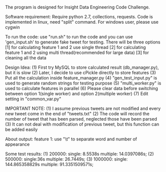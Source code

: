 The program is designed for Insight Data Engineering Code Challenge.

Software requirement:
    Require python 2.7, collections, requests.
    Code is implemented in linux, need "split" command. For windows user, please use cygwin

To run the code:
    use "run.sh" to run the code and you can use 'gen_input.sh' to generate fake tweet for testing. There will be three options
    [1] for calculating feature 1 and 2 use single thread
    [2] for calculating feature 1 and 2 using multi thread(recommended for large data)
    [3] for cleaning all the data

Design Idea:
    (1) First try MySQL to store calculated result (db_manager.py), but it is slow
    (2) Later, I decide to use cPickle directly to store features
    (3) Put all the calculation inside feature_manager.py
    (4) "gen_test_input.py" is used to generate random strings for testing purpose
    (5) "multi_worker.py" is used to calculate features in parallel
    (6) Please clear data before switching between option 1(single worker) and option 2(multiple worker)
    (7) Edit setting in "common_var.py"	

IMPORTANT NOTE:
    (1) I assume previous tweets are not modified and every new tweet come in the end of "tweets.txt"
    (2) The code will record the number of tweet that has been parsed, neglected those have been parsed
    (3) It can not deal with modification of previous tweet, but this function can be added easily

About output:
    feature 1: use "\t" to separate word and number of appearance

Some test results:
(1) 200000: single: 8.5538s multiple: 14.0397086s;
(2) 500000: single:36s  multiple: 26.7449s;
(3) 1000000: single: 144.865358829s multiple: 91.3351509571s;


